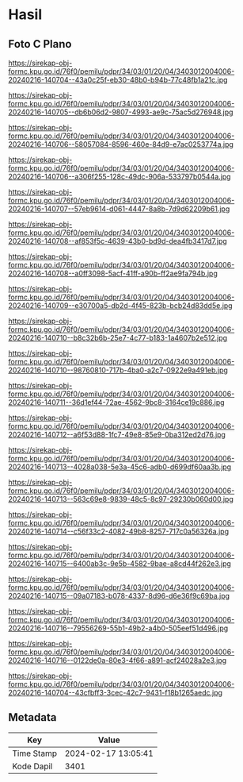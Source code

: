# Hasil

## Foto C Plano

https://sirekap-obj-formc.kpu.go.id/76f0/pemilu/pdpr/34/03/01/20/04/3403012004006-20240216-140704--43a0c25f-eb30-48b0-b94b-77c48fb1a21c.jpg

https://sirekap-obj-formc.kpu.go.id/76f0/pemilu/pdpr/34/03/01/20/04/3403012004006-20240216-140705--db6b06d2-9807-4993-ae9c-75ac5d276948.jpg

https://sirekap-obj-formc.kpu.go.id/76f0/pemilu/pdpr/34/03/01/20/04/3403012004006-20240216-140706--58057084-8596-460e-84d9-e7ac0253774a.jpg

https://sirekap-obj-formc.kpu.go.id/76f0/pemilu/pdpr/34/03/01/20/04/3403012004006-20240216-140706--a306f255-128c-49dc-906a-533797b0544a.jpg

https://sirekap-obj-formc.kpu.go.id/76f0/pemilu/pdpr/34/03/01/20/04/3403012004006-20240216-140707--57eb9614-d061-4447-8a8b-7d9d62209b61.jpg

https://sirekap-obj-formc.kpu.go.id/76f0/pemilu/pdpr/34/03/01/20/04/3403012004006-20240216-140708--af853f5c-4639-43b0-bd9d-dea4fb3417d7.jpg

https://sirekap-obj-formc.kpu.go.id/76f0/pemilu/pdpr/34/03/01/20/04/3403012004006-20240216-140708--a0ff3098-5acf-41ff-a90b-ff2ae9fa794b.jpg

https://sirekap-obj-formc.kpu.go.id/76f0/pemilu/pdpr/34/03/01/20/04/3403012004006-20240216-140709--e30700a5-db2d-4f45-823b-bcb24d83dd5e.jpg

https://sirekap-obj-formc.kpu.go.id/76f0/pemilu/pdpr/34/03/01/20/04/3403012004006-20240216-140710--b8c32b6b-25e7-4c77-b183-1a4607b2e512.jpg

https://sirekap-obj-formc.kpu.go.id/76f0/pemilu/pdpr/34/03/01/20/04/3403012004006-20240216-140710--98760810-717b-4ba0-a2c7-0922e9a491eb.jpg

https://sirekap-obj-formc.kpu.go.id/76f0/pemilu/pdpr/34/03/01/20/04/3403012004006-20240216-140711--36d1ef44-72ae-4562-9bc8-3164ce19c886.jpg

https://sirekap-obj-formc.kpu.go.id/76f0/pemilu/pdpr/34/03/01/20/04/3403012004006-20240216-140712--a6f53d88-1fc7-49e8-85e9-0ba312ed2d76.jpg

https://sirekap-obj-formc.kpu.go.id/76f0/pemilu/pdpr/34/03/01/20/04/3403012004006-20240216-140713--4028a038-5e3a-45c6-adb0-d699df60aa3b.jpg

https://sirekap-obj-formc.kpu.go.id/76f0/pemilu/pdpr/34/03/01/20/04/3403012004006-20240216-140713--563c69e8-9839-48c5-8c97-29230b060d00.jpg

https://sirekap-obj-formc.kpu.go.id/76f0/pemilu/pdpr/34/03/01/20/04/3403012004006-20240216-140714--c56f33c2-4082-49b8-8257-717c0a56326a.jpg

https://sirekap-obj-formc.kpu.go.id/76f0/pemilu/pdpr/34/03/01/20/04/3403012004006-20240216-140715--6400ab3c-9e5b-4582-9bae-a8cd44f262e3.jpg

https://sirekap-obj-formc.kpu.go.id/76f0/pemilu/pdpr/34/03/01/20/04/3403012004006-20240216-140715--09a07183-b078-4337-8d96-d6e36f9c69ba.jpg

https://sirekap-obj-formc.kpu.go.id/76f0/pemilu/pdpr/34/03/01/20/04/3403012004006-20240216-140716--79556269-55b1-49b2-a4b0-505eef51d496.jpg

https://sirekap-obj-formc.kpu.go.id/76f0/pemilu/pdpr/34/03/01/20/04/3403012004006-20240216-140716--0122de0a-80e3-4f66-a891-acf24028a2e3.jpg

https://sirekap-obj-formc.kpu.go.id/76f0/pemilu/pdpr/34/03/01/20/04/3403012004006-20240216-140704--43cfbff3-3cec-42c7-9431-f18b1265aedc.jpg


## Metadata

| Key        | Value               |
| ---------- | ------------------- |
| Time Stamp | 2024-02-17 13:05:41 |
| Kode Dapil | 3401                |



